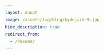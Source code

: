 ```yaml
---
layout: about  
image: /assets/img/blog/hydejack-9.jpg  
hide_description: true  
redirect_from:  
  - /resume/  
---
```


<!DOCTYPE html>
<html lang="ko">
<head>
    <meta charset="UTF-8">
    <meta name="viewport" content="width=device-width, initial-scale=1.0">
    <title>GitHub Profile Page</title>
    <style>
        /* Reset and Base Styles */  
        * {  
            margin: 0;  
            padding: 0;  
            box-sizing: border-box;  
        }  

        /* CSS Variables from Design System */  
        :root {  
            /* Colors */  
            --color-neutral-0: #ffffff;  
            --color-neutral-1: #f6f8fa;  
            --color-neutral-2: #f1f3f4;  
            --color-neutral-3: #d0d7de;  
            --color-neutral-4: #afb8c1;  
            --color-neutral-5: #8c959f;  
            --color-neutral-6: #6e7781;  
            --color-neutral-7: #656d76;  
            --color-neutral-8: #24292f;  

            --color-accent-primary: #0969da;  
            --color-accent-secondary: #0550ae;  
            --color-success-primary: #1a7f37;  
            --color-success-secondary: #238636;  
            --color-attention-primary: #bf8700;  
            --color-orange-primary: #fd7e14;  

            --color-text-primary: #24292f;  
            --color-text-secondary: #656d76;  
            --color-text-muted: #6e7781;  
            --color-text-link: #0969da;  
            --color-text-link-hover: #0550ae;  

            --color-bg-default: #ffffff;  
            --color-bg-muted: #f6f8fa;  
            --color-bg-subtle: #f1f3f4;  

            --color-border-default: #d0d7de;  
            --color-border-muted: #f1f3f4;  
            --color-border-emphasis: #afb8c1;  

            /* Typography */  
            --font-family-system: -apple-system, BlinkMacSystemFont, "Segoe UI", Helvetica, Arial, sans-serif, "Apple Color Emoji", "Segoe UI Emoji", "Segoe UI Symbol";  

            /* Spacing */  
            --space-1: 4px;  
            --space-2: 8px;  
            --space-3: 12px;  
            --space-4: 16px;  
            --space-5: 20px;  
            --space-6: 24px;  
            --space-8: 32px;  
            --space-10: 40px;  
            --space-12: 48px;  
            --space-16: 64px;  

            /* Borders */  
            --border-radius-small: 3px;  
            --border-radius-medium: 6px;  
            --border-radius-large: 12px;  
            --border-radius-full: 50%;  

            /* Shadows */  
            --shadow-small: 0 1px 3px rgba(0,0,0,0.12);  
            --shadow-medium: 0 1px 3px rgba(0,0,0,0.1);  
            --shadow-focus: 0 0 0 3px rgba(9,105,218,0.3);  

            /* GitHub Contribution Colors */  
            --contrib-bg: #ebedf0;  
            --contrib-level-0: #ebedf0;  
            --contrib-level-1: #9be9a8;  
            --contrib-level-2: #40c463;  
            --contrib-level-3: #30a14e;  
            --contrib-level-4: #216e39;  
        }  

        body {  
            font-family: var(--font-family-system);  
            background-color: var(--color-bg-default);  
            color: var(--color-text-primary);  
            line-height: 1.5;  
            font-size: 16px;  
        }  

        /* Layout */  
        .container {  
            max-width: 1280px;  
            margin: 0 auto;  
            padding: 0 var(--space-6);  
        }  

        .header {  
            background-color: var(--color-neutral-8);  
            color: var(--color-neutral-0);  
            padding: var(--space-4) 0;  
            margin-bottom: var(--space-6);  
        }  

        .header-content {  
            display: flex;  
            align-items: center;  
            justify-content: space-between;  
        }  

        .logo {  
            font-size: 20px;  
            font-weight: 600;  
        }  

        .main-content {  
            display: grid;  
            grid-template-columns: 25% 75%;  
            gap: var(--space-6);  
            margin-bottom: var(--space-16);  
        }  

        /* Sidebar */  
        .sidebar {  
            padding-right: var(--space-6);  
        }  

        .profile-section {  
            margin-bottom: var(--space-8);  
        }  

        .avatar {  
            width: 296px;  
            height: 296px;  
            border-radius: var(--border-radius-full);  
            border: 1px solid var(--color-border-default);  
            background-color: var(--color-bg-muted);  
            display: flex;  
            align-items: center;  
            justify-content: center;  
            font-size: 50px;  
            color: var(--color-text-muted);  
            margin-bottom: var(--space-4);  
            overflow: hidden;  
        }  

        .avatar img {  
            width: 100%;  
            height: 100%;  
            object-fit: cover;  
            object-position: center 20%;  
            border-radius: var(--border-radius-full);  
        }  

        .profile-name {  
            font-size: 28px;  
            font-weight: 600;  
            color: var(--color-text-primary);  
            margin-bottom: var(--space-2);  
        }  

        .profile-stats {  
            margin: var(--space-4) 0;  
        }  

        .stat-item {  
            display: flex;  
            align-items: center;  
            margin-bottom: var(--space-1);  
            font-size: 16px;  
            color: var(--color-text-secondary);  
        }  

        .stat-value {  
            font-size: 16px;  
            color: var(--color-text-primary);  
            margin-bottom: var(--space-3);  
            margin-left: var(--space-6);  
            font-weight: 400;  
        }  

        .profile-link {  
            color: var(--color-text-link);  
            text-decoration: none;  
            transition: color 150ms ease-in-out;  
        }  

        .profile-link:hover {  
            color: var(--color-text-link-hover);  
            text-decoration: underline;  
        }  

        .stat-icon {  
            margin-right: var(--space-2);  
            width: 16px;  
            height: 16px;  
        }  

        /* GitHub Contribution Chart Styles */  
        .contribution-section {  
            margin-top: var(--space-6);  
            padding: var(--space-4);  
            background: var(--color-bg-muted);  
            border: 1px solid var(--color-border-default);  
            border-radius: var(--border-radius-medium);  
        }  

        .contribution-title {  
            font-size: 14px;  
            font-weight: 600;  
            color: var(--color-text-primary);  
            margin-bottom: var(--space-3);  
            display: flex;  
            align-items: center;  
            gap: var(--space-2);  
        }  

        .contribution-calendar {  
            border-spacing: 2px;  
            font-size: 10px;  
            border-collapse: separate;  
        }  

        .contribution-calendar td {  
            padding: 0;  
        }  

        .contrib-day {  
            width: 10px;  
            height: 10px;  
            border-radius: 2px;  
            background-color: var(--contrib-bg);  
        }  

        .contrib-day[data-level="0"] { background-color: var(--contrib-level-0); }  
        .contrib-day[data-level="1"] { background-color: var(--contrib-level-1); }  
        .contrib-day[data-level="2"] { background-color: var(--contrib-level-2); }  
        .contrib-day[data-level="3"] { background-color: var(--contrib-level-3); }  
        .contrib-day[data-level="4"] { background-color: var(--contrib-level-4); }  

        .contrib-month-label {  
            font-size: 10px;  
            color: var(--color-text-muted);  
            text-align: center;  
            padding: 0 var(--space-1);  
        }  

        .contrib-day-label {  
            font-size: 9px;  
            color: var(--color-text-muted);  
            text-align: right;  
            padding-right: var(--space-1);  
            line-height: 10px;  
        }  

        .contrib-legend {  
            display: flex;  
            align-items: center;  
            justify-content: flex-end;  
            margin-top: var(--space-2);  
            font-size: 11px;  
            color: var(--color-text-muted);  
            gap: var(--space-1);  
        }  

        .contrib-legend-item {  
            width: 10px;  
            height: 10px;  
            border-radius: 2px;  
        }  

        /* Main Content Area */  
        .content-area {  
            padding-left: var(--space-6);  
        }  

        .navigation {  
            border-bottom: 1px solid var(--color-border-default);  
            margin-bottom: var(--space-6);  
        }  

        .nav-tabs {  
            display: flex;  
            list-style: none;  
        }  

        .nav-tab {  
            margin-right: var(--space-8);  
        }  

        .nav-tab a {  
            display: block;  
            padding: var(--space-4) 0;  
            color: var(--color-text-secondary);  
            text-decoration: none;  
            font-size: 16px;  
            font-weight: 400;  
            border-bottom: 2px solid transparent;  
            transition: all 150ms ease-in-out;  
        }  

        .nav-tab a:hover {  
            color: var(--color-text-primary);  
        }  

        .nav-tab.active a {  
            color: var(--color-text-primary);  
            border-bottom-color: var(--color-orange-primary);  
            font-weight: 600;  
        }  

        .content-section {  
            margin-bottom: var(--space-8);  
        }  

        /* Grid Resume Layout */  
        .resume-grid {  
            display: grid;  
            grid-template-columns: repeat(2, 1fr);  
            gap: var(--space-4);  
            margin-top: var(--space-4);  
        }  

        .resume-card {  
            background-color: var(--color-bg-default);  
            border: 1px solid var(--color-border-default);  
            border-radius: var(--border-radius-medium);  
            padding: var(--space-4);  
            box-shadow: var(--shadow-small);  
        }  

        .skills-card {  
            grid-column: 1 / -1;  
        }  

        .card-title {  
            font-size: 18px;  
            font-weight: 600;  
            color: var(--color-text-primary);  
            margin-bottom: var(--space-4);  
            border-bottom: 1px solid var(--color-border-muted);  
            padding-bottom: var(--space-2);  
        }  

        .card-content {  
            font-size: 16px;  
        }  

        .item {  
            margin-bottom: var(--space-3);  
        }  

        .item:last-child {  
            margin-bottom: 0;  
        }  

        .item-title {  
            font-weight: 600;  
            color: var(--color-text-primary);  
            margin-bottom: var(--space-1);  
        }  

        .item-desc {  
            color: var(--color-text-secondary);  
            font-size: 15px;  
            margin-bottom: var(--space-1);  
        }  

        .item-skills {  
            color: var(--color-text-muted);  
            font-size: 14px;  
        }  

        .cert-group {  
            margin-bottom: var(--space-4);  
        }  

        .cert-group:last-child {  
            margin-bottom: 0;  
        }  

        .cert-category {  
            font-weight: 600;  
            color: var(--color-text-primary);  
            margin-bottom: var(--space-2);  
        }  

        .cert-items {  
            display: flex;  
            flex-direction: column;  
            gap: var(--space-1);  
        }  

        .cert-items li {  
            color: var(--color-text-secondary);  
            font-size: 15px;  
        }  
        
        .skills-table {  
            width: 100%;  
            border-collapse: collapse;  
            font-size: 15px;  
        }  

        .skills-table th,  
        .skills-table td {  
            padding: var(--space-2) var(--space-3);  
            text-align: left;  
            border-bottom: 1px solid var(--color-border-muted);  
        }  

        .skills-table th {  
            background-color: var(--color-bg-muted);  
            font-weight: 600;  
            color: var(--color-text-primary);  
        }  

        .skills-table td {  
            color: var(--color-text-secondary);  
        }  

        .skill-primary {  
            color: var(--color-accent-primary);  
            font-weight: 600;  
        }  

        /* Project Section Styles */  
        .project-list {  
            display: flex;  
            flex-direction: column;  
            gap: var(--space-4);  
        }  

        .project-card {  
            display: grid;  
            grid-template-columns: 150px 1fr;  
            gap: var(--space-4);  
            border: 1px solid var(--color-border-default);  
            padding: var(--space-4);  
            border-radius: var(--border-radius-medium);  
            box-shadow: var(--shadow-small);  
            align-items: flex-start;  
        }  

        .project-image img {  
            width: 100%;  
            height: auto;  
            border-radius: var(--border-radius-medium);  
            border: 1px solid var(--color-border-muted);  
        }  

        .project-details h3 {  
            font-size: 18px;  
            font-weight: 600;  
            margin-bottom: var(--space-2);  
        }  

        .project-details p {  
            font-size: 15px;  
            color: var(--color-text-secondary);  
            margin-bottom: var(--space-1);  
        }  
        
        .project-links {  
            margin-top: var(--space-3);  
            display: flex;  
            gap: var(--space-4);  
        }  

        .project-link {  
            font-size: 14px;  
            font-weight: 500;  
            color: var(--color-text-link);  
            text-decoration: none;  
            transition: color 150ms ease-in-out;  
        }  
        
        .project-link:hover {  
            color: var(--color-text-link-hover);  
            text-decoration: underline;  
        }  

        /* Cover Letter Section */  
        .cover-letter-card {  
             background-color: var(--color-bg-default);  
            border: 1px solid var(--color-border-default);  
            border-radius: var(--border-radius-medium);  
            padding: var(--space-8);  
            box-shadow: var(--shadow-small);  
        }  
        .cover-letter-card h3 {  
            font-size: 22px;  
            font-weight: 600;  
            margin-bottom: var(--space-2);  
        }  
        .cover-letter-card h4 {  
            font-size: 18px;  
            font-weight: 600;  
            margin-top: var(--space-6);  
            margin-bottom: var(--space-3);  
            padding-bottom: var(--space-2);  
            border-bottom: 1px solid var(--color-border-muted);  
        }  
        .cover-letter-card p {  
            font-size: 16px;  
            line-height: 1.7;  
            color: var(--color-text-secondary);  
            margin-bottom: var(--space-4);  
        }  

        /* Responsive Design */  
        @media (max-width: 996px) {  
            .main-content {  
                grid-template-columns: 1fr;  
                gap: var(--space-4);  
            }  

            .sidebar {  
                padding-right: 0;  
            }  

            .content-area {  
                padding-left: 0;  
            }  

            .avatar {  
                width: 80px;  
                height: 80px;  
                font-size: 26px;  
                margin-bottom: var(--space-2);  
            }  

            .avatar img {  
                width: 100%;  
                height: 100%;  
                object-fit: cover;  
                object-position: center 20%;  
            }  

            .profile-section {  
                display: flex;  
                align-items: center;  
                gap: var(--space-4);  
                margin-bottom: var(--space-6);  
            }  

            .profile-info {  
                flex: 1;  
            }  

            .nav-tabs {  
                overflow-x: auto;  
            }  

            .resume-grid {  
                grid-template-columns: 1fr;  
            }  
            
            .skills-card {  
                grid-column: 1;  
            }  

            .contribution-section {  
                overflow-x: auto;  
            }  
        }  

        @media (max-width: 480px) {  
            .container {  
                padding: 0 var(--space-3);  
            }  

            .profile-section {  
                flex-direction: column;  
                text-align: center;  
            }  

            .nav-tab {  
                margin-right: var(--space-4);  
            }  

            .project-card {  
                grid-template-columns: 1fr;  
            }  
        }  
    </style>
</head>
<body>
    <!-- Header -->
    <header class="header">
        <div class="container">
            <div class="header-content">
                <div class="logo">InHub</div>
            </div>
        </div>
    </header>

    <!-- Main Container -->
    <div class="container">
        <div class="main-content">
            <!-- Sidebar -->
            <aside class="sidebar">
                <div class="profile-section">
                    <div class="avatar"><img src="/assets/img/blog/서인영 사진.jpg" alt="프로필 사진" onerror="this.onerror=null;this.src='https://placehold.co/296x296/EFEFEF/333333?text=Image+Not+Found';"/></div>
                    <div class="profile-info">
                        <h1 class="profile-name">서인영</h1>
                        <hr>
                        <div class="profile-stats">
                            <div class="stat-item">
                                <span class="stat-icon">🎂</span>
                                <span><strong>생년월일</strong></span>
                            </div>
                            <div class="stat-value">1999.12.29</div>
                            
                            <div class="stat-item">
                                <span class="stat-icon">✉️</span>
                                <span><strong>이메일</strong></span>
                            </div>
                            <div class="stat-value"><a href="mailto:dlsdud9098@naver.com" class="profile-link">dlsdud9098@naver.com</a></div>
                            
                            <div class="stat-item">
                                <span class="stat-icon">🐱</span>
                                <span><strong>깃허브</strong></span>
                            </div>
                            <div class="stat-value"><a href="https://github.com/dlsdud9098" target="_blank" class="profile-link">github.com/dlsdud9098</a></div>
                            
                            <div class="stat-item">
                                <span class="stat-icon">💾</span>
                                <span><strong>블로그</strong></span>
                            </div>
                            <div class="stat-value"><a href="https://velog.io/@dlsdud9098" target="_blank" class="profile-link">dlsdud9098/velog.io</a></div>
                        </div>

                        <!-- GitHub Contribution Chart -->
                        <div class="contribution-section" align="center">
                            <div class="contribution-title">
                                <span>🌿</span>
                                최근 3개월 잔디 현황  
                            </div>
                            <table class="contribution-calendar">
                                <thead>
                                    <tr>
                                        <td></td>
                                        <td class="contrib-month-label" colspan="4">May</td>
                                        <td class="contrib-month-label" colspan="5">Jun</td>
                                        <td class="contrib-month-label" colspan="4">Jul</td>
                                    </tr>
                                </thead>
                                <tbody>
                                    <!-- Sunday -->
                                    <tr>
                                        <td class="contrib-day-label">Sun</td>
                                        <td><div class="contrib-day" data-level="1"></div></td>
                                        <td><div class="contrib-day" data-level="1"></div></td>
                                        <td><div class="contrib-day" data-level="1"></div></td>
                                        <td><div class="contrib-day" data-level="1"></div></td>
                                        <td><div class="contrib-day" data-level="1"></div></td>
                                        <td><div class="contrib-day" data-level="0"></div></td>
                                        <td><div class="contrib-day" data-level="0"></div></td>
                                        <td><div class="contrib-day" data-level="1"></div></td>
                                        <td><div class="contrib-day" data-level="1"></div></td>
                                        <td><div class="contrib-day" data-level="1"></div></td>
                                        <td><div class="contrib-day" data-level="0"></div></td>
                                        <td><div class="contrib-day" data-level="1"></div></td>
                                        <td><div class="contrib-day" data-level="1"></div></td>
                                    </tr>
                                    <!-- Monday -->
                                    <tr>
                                        <td class="contrib-day-label">Mon</td>
                                        <td><div class="contrib-day" data-level="1"></div></td>
                                        <td><div class="contrib-day" data-level="2"></div></td>
                                        <td><div class="contrib-day" data-level="1"></div></td>
                                        <td><div class="contrib-day" data-level="1"></div></td>
                                        <td><div class="contrib-day" data-level="1"></div></td>
                                        <td><div class="contrib-day" data-level="0"></div></td>
                                        <td><div class="contrib-day" data-level="1"></div></td>
                                        <td><div class="contrib-day" data-level="1"></div></td>
                                        <td><div class="contrib-day" data-level="1"></div></td>
                                        <td><div class="contrib-day" data-level="1"></div></td>
                                        <td><div class="contrib-day" data-level="1"></div></td>
                                        <td><div class="contrib-day" data-level="1"></div></td>
                                        <td><div class="contrib-day" data-level="1"></div></td>
                                    </tr>
                                    <!-- Tuesday -->
                                    <tr>
                                        <td class="contrib-day-label">Tue</td>
                                        <td><div class="contrib-day" data-level="0"></div></td>
                                        <td><div class="contrib-day" data-level="1"></div></td>
                                        <td><div class="contrib-day" data-level="1"></div></td>
                                        <td><div class="contrib-day" data-level="1"></div></td>
                                        <td><div class="contrib-day" data-level="1"></div></td>
                                        <td><div class="contrib-day" data-level="0"></div></td>
                                        <td><div class="contrib-day" data-level="1"></div></td>
                                        <td><div class="contrib-day" data-level="2"></div></td>
                                        <td><div class="contrib-day" data-level="1"></div></td>
                                        <td><div class="contrib-day" data-level="2"></div></td>
                                        <td><div class="contrib-day" data-level="1"></div></td>
                                        <td><div class="contrib-day" data-level="2"></div></td>
                                        <td><div class="contrib-day" data-level="1"></div></td>
                                    </tr>
                                    <!-- Wednesday -->
                                    <tr>
                                        <td class="contrib-day-label">Wed</td>
                                        <td><div class="contrib-day" data-level="2"></div></td>
                                        <td><div class="contrib-day" data-level="1"></div></td>
                                        <td><div class="contrib-day" data-level="1"></div></td>
                                        <td><div class="contrib-day" data-level="0"></div></td>
                                        <td><div class="contrib-day" data-level="1"></div></td>
                                        <td><div class="contrib-day" data-level="0"></div></td>
                                        <td><div class="contrib-day" data-level="2"></div></td>
                                        <td><div class="contrib-day" data-level="2"></div></td>
                                        <td><div class="contrib-day" data-level="1"></div></td>
                                        <td><div class="contrib-day" data-level="2"></div></td>
                                        <td><div class="contrib-day" data-level="1"></div></td>
                                        <td><div class="contrib-day" data-level="1"></div></td>
                                    </tr>
                                    <!-- Thursday -->
                                    <tr>
                                        <td class="contrib-day-label">Thu</td>
                                        <td><div class="contrib-day" data-level="1"></div></td>
                                        <td><div class="contrib-day" data-level="1"></div></td>
                                        <td><div class="contrib-day" data-level="1"></div></td>
                                        <td><div class="contrib-day" data-level="0"></div></td>
                                        <td><div class="contrib-day" data-level="1"></div></td>
                                        <td><div class="contrib-day" data-level="1"></div></td>
                                        <td><div class="contrib-day" data-level="1"></div></td>
                                        <td><div class="contrib-day" data-level="1"></div></td>
                                        <td><div class="contrib-day" data-level="1"></div></td>
                                        <td><div class="contrib-day" data-level="1"></div></td>
                                        <td><div class="contrib-day" data-level="1"></div></td>
                                        <td><div class="contrib-day" data-level="2"></div></td>
                                    </tr>
                                    <!-- Friday -->
                                    <tr>
                                        <td class="contrib-day-label">Fri</td>
                                        <td><div class="contrib-day" data-level="1"></div></td>
                                        <td><div class="contrib-day" data-level="1"></div></td>
                                        <td><div class="contrib-day" data-level="2"></div></td>
                                        <td><div class="contrib-day" data-level="0"></div></td>
                                        <td><div class="contrib-day" data-level="0"></div></td>
                                        <td><div class="contrib-day" data-level="1"></div></td>
                                        <td><div class="contrib-day" data-level="1"></div></td>
                                        <td><div class="contrib-day" data-level="1"></div></td>
                                        <td><div class="contrib-day" data-level="0"></div></td>
                                        <td><div class="contrib-day" data-level="2"></div></td>
                                        <td><div class="contrib-day" data-level="1"></div></td>
                                        <td><div class="contrib-day" data-level="1"></div></td>
                                    </tr>
                                    <!-- Saturday -->
                                    <tr>
                                        <td class="contrib-day-label">Sat</td>
                                        <td><div class="contrib-day" data-level="1"></div></td>
                                        <td><div class="contrib-day" data-level="1"></div></td>
                                        <td><div class="contrib-day" data-level="0"></div></td>
                                        <td><div class="contrib-day" data-level="0"></div></td>
                                        <td><div class="contrib-day" data-level="0"></div></td>
                                        <td><div class="contrib-day" data-level="1"></div></td>
                                        <td><div class="contrib-day" data-level="0"></div></td>
                                        <td><div class="contrib-day" data-level="1"></div></td>
                                        <td><div class="contrib-day" data-level="1"></div></td>
                                        <td><div class="contrib-day" data-level="1"></div></td>
                                        <td><div class="contrib-day" data-level="1"></div></td>
                                        <td><div class="contrib-day" data-level="1"></div></td>
                                    </tr>
                                </tbody>
                            </table>
                            
                        </div>
                    </div>
                </div>
            </aside>

            <!-- Main Content Area -->
            <main class="content-area">
                <!-- Navigation -->
                <nav class="navigation">
                    <ul class="nav-tabs">
                        <li class="nav-tab active"><a href="#overview">개요</a></li>
                        <li class="nav-tab"><a href="#repositories">프로젝트</a></li>
                        <li class="nav-tab"><a href="#projects">자기소개서</a></li>
                    </ul>
                </nav>

                <!-- Resume Overview -->
                <section class="content-section">
                    <div class="resume-grid">
                        <!-- Education -->
                        <div class="resume-card">
                            <h2 class="card-title">🏫 학력</h2>
                            <div class="card-content">
                                <div class="item">
                                    <div class="item-title">건국대학교(충주) 졸업</div>
                                    <li>소프트웨어학과 (2018.03 ~ 2025.02)</li>
                                </div>
                                <div class="item">
                                    <div class="item-title">덕수고등학교 졸업</div>
                                    <li>컴퓨터과 (2015.03 ~ 2018.02)</li>
                                </div>
                            </div>
                            <br>
                            <h2 class="card-title">🎒 활동</h2>
                            <div class="card-content">
                                <div class="item">
                                    <div class="item-title">데이터 AI 개발자</div>
                                    <li>서울청년취업사관학교 (2025.05 ~ 진행중)</li>
                                    <li>Python, MySQL, Git</li>
                                </div>
                                <div class="item">
                                    <div class="item-title">세미콜론</div>
                                    <li>고등학교 교내 동아리</li>
                                    <li>Android, Java</li>
                                </div>
                            </div>
                        </div>

                        <!-- Certificates -->
                        <div class="resume-card">
                            <h2 class="card-title">🧾 자격증</h2>
                            <div class="card-content">
                                <div class="cert-group">
                                    <div class="cert-category">Docs:</div>
                                    <div>
                                        <li>Office Excel® 2010 (2018)</li>
                                        <li>Office PowerPoint® 2010 (2018)</li>
                                        <li>ITQ 아래한글 A등급 (2015)</li>
                                        <li>ITQ 한글파워포인트 B등급 (2015)</li>
                                        <li>IT PLUS LEVEL 4 (2017)</li>
                                    </div>
                                </div>
                                <div class="cert-group">
                                    <div class="cert-category">Develop:</div>
                                    <div>
                                        <li>정보처리기사 (필기) (2025)</li>
                                        <li>ADsP (2024)</li>
                                        <li>정보처리기능사 (2017)</li>
                                        <li>GTQ 2급 (2015)</li>
                                    </div>
                                </div>
                                <div class="cert-group">
                                    <div class="cert-category">etc:</div>
                                    <div>
                                        <li>2종 보통 (2020)</li>
                                    </div>
                                </div>
                            </div>
                        </div>

                        <!-- Skills -->
                        <div class="resume-card skills-card">
                            <h2 class="card-title">⛏️ 스킬</h2>
                            <div class="card-content">
                                <table class="skills-table">
                                    <thead>
                                        <tr>
                                            <th>분류</th>
                                            <th>주요 스킬</th>
                                            <th>사용 경험</th>
                                        </tr>
                                    </thead>
                                    <tbody>
                                        <tr>
                                            <td>🔤 Language</td>
                                            <td class="skill-primary">Python</td>
                                            <td>C/C++, JavaScript, Java, R, Swift</td>
                                        </tr>
                                        <tr>
                                            <td>⚙️ Backend</td>
                                            <td>-</td>
                                            <td>Flask, Django</td>
                                        </tr>
                                        <tr>
                                            <td>🎨 Frontend</td>
                                            <td>-</td>
                                            <td>React, Html5, CSS, Flutter, Astro</td>
                                        </tr>
                                        <tr>
                                            <td>🗄️ Database</td>
                                            <td class="skill-primary">MySQL</td>
                                            <td>MongoDB</td>
                                        </tr>
                                        <tr>
                                            <td>🔧 DevOps</td>
                                            <td class="skill-primary">Git, GitHub, Ubuntu</td>
                                            <td>Orange, Docker</td>
                                        </tr>
                                    </tbody>
                                </table>
                            </div>
                        </div>
                    </div>
                </section>

                <!-- Projects Section -->
                <section class="content-section">
                    <h2 class="card-title" style="font-size: 20px; margin-bottom: var(--space-4);">🚀 프로젝트</h2>
                    <div class="project-list">
                        <!-- Project 1 -->
                        <div class="project-card">
                            <div class="project-image">
                                <img src="https://placehold.co/150x150/E2E8F0/4A5568?text=Project+1" alt="웹툰, 소설 추천 사이트">
                            </div>
                            <div class="project-details">
                                <h3>웹툰, 소설 추천 사이트</h3>
                                <p><strong>개요:</strong> 사용자 취향을 분석하여 웹툰과 소설을 추천하는 플랫폼입니다.</p>
                                <p><strong>개발 인원:</strong> 4명</p>
                                <p><strong>개발 일자:</strong> 2024.03 - 2024.05</p>
                                <div class="project-links">
                                    <a href="#" class="project-link">자세히 보기</a>
                                    <a href="#" class="project-link">깃허브 보기</a>
                                </div>
                            </div>
                        </div>
                        <!-- Project 2 -->
                        <div class="project-card">
                            <div class="project-image">
                                <img src="https://placehold.co/150x150/CBD5E0/4A5568?text=Project+2" alt="가상 염색 시뮬레이터">
                            </div>
                            <div class="project-details">
                                <h3>가상 염색 시뮬레이터</h3>
                                <p><strong>개요:</strong> AI를 활용하여 사용자 사진에 다양한 헤어 컬러를 적용해보는 시뮬레이터입니다.</p>
                                <p><strong>개발 인원:</strong> 1명 (개인 프로젝트)</p>
                                <p><strong>개발 일자:</strong> 2024.01 - 2024.02</p>
                                <div class="project-links">
                                    <a href="#" class="project-link">자세히 보기</a>
                                    <a href="#" class="project-link">깃허브 보기</a>
                                </div>
                            </div>
                        </div>
                         <!-- Project 3 -->
                        <div class="project-card">
                            <div class="project-image">
                                <img src="https://placehold.co/150x150/BEE3F8/2D3748?text=Project+3" alt="영상 질감 바꾸기">
                            </div>
                            <div class="project-details">
                                <h3>영상 질감 바꾸기</h3>
                                <p><strong>개요:</strong> 영상에 유화, 수채화 등 예술적인 질감을 적용하는 프로그램입니다.</p>
                                <p><strong>개발 인원:</strong> 1명 (개인 프로젝트)</p>
                                <p><strong>개발 일자:</strong> 2023.11 - 2023.12</p>
                                <div class="project-links">
                                    <a href="#" class="project-link">자세히 보기</a>
                                    <a href="#" class="project-link">깃허브 보기</a>
                                </div>
                            </div>
                        </div>
                    </div>
                </section>
                
                <!-- Cover Letter Section -->
                <section class="content-section">
                    <h2 class="card-title" style="font-size: 20px; margin-bottom: var(--space-4);">📝 자기소개서</h2>
                    <div class="cover-letter-card">                        
                        <h3>기술로 더 안전한 세상을 만드는 TISC의 비전에 동참하고 싶습니다.</h3>
                        <hr>
                        <p>대학교 3학년, ChatGPT를 통해 AI가 인간의 삶을 혁신할 무한한 잠재력을 목격하며 AI/ML 엔지니어의 꿈을 키웠습니다. 기술 자체에 대한 호기심을 넘어, AI 기술로 실제 세상의 문제를 해결하고 가치를 창출하는 개발자가 되겠다는 명확한 목표를 세웠습니다. 이러한 저의 비전은 3D LiDAR와 카메라의 센서 퓨전 기술을 통해 스마트시티와 산업 현장의 안전을 책임지는 (주)티아이에스씨(TISC)의 방향성과 정확히 일치합니다.</p>
                        <p>특히 악천후 속에서도 객체 인식의 신뢰성을 획기적으로 높인 'LiCas' 솔루션과, 교통 데이터를 분석하여 보행자의 안전을 지키는 'MaRu' 솔루션에 깊은 감명을 받았습니다. 이는 제가 이미지, 음성, 텍스트 등 다양한 데이터를 다루는 멀티모달 AI 프로젝트들을 진행하며 추구해온 '다양한 정보의 융합을 통한 문제 해결'이라는 가치와 맞닿아 있습니다. TISC의 독보적인 엣지 AI 기술력에 저의 성장 잠재력을 더하여, 기술로 더 안전하고 효율적인 사회를 만드는 여정에 함께하고 싶어 지원하게 되었습니다.</p>
                        <br>
                        <h3>문제의 본질을 파고드는 집요함과 시스템 최적화 경험</h3>
                        <hr>
                        <p>저는 주어진 과제를 해결하는 것을 넘어, 문제의 본질을 파고들어 더 나은 결과를 만드는 과정을 즐깁니다. 두 가지 핵심 프로젝트 경험을 통해 저의 문제 해결 능력과 시스템 최적화 역량을 증명하고 싶습니다.</p>
                        <p><strong>첫째, 포기하지 않는 집요함으로 영상의 완성도를 높인 경험이 있습니다.</strong><br>Stable Diffusion을 활용해 동영상을 변환하는 프로젝트에서, 인물의 표정이 어색하게 변하는 문제에 직면했습니다. 프로젝트 기한과 이미 확보된 결과물을 고려하면 타협할 수도 있었지만, 더 높은 완성도를 위해 문제 해결에 매달렸습니다. 먼저 'EbSynth'라는 도구를 적용해 보았으나, 눈을 감았다 뜨는 장면에서 여전히 한계가 있었습니다. 이에 안주하지 않고, 영상의 모든 프레임을 분석해 '눈 크기'를 기준으로 눈을 뜨고 있는 프레임을 자동 선별하고, 이를 눈 감은 구간에 '추가 키프레임'으로 삽입하는 로직을 직접 구현했습니다. 그 결과, 인물의 눈 깜빡임과 표정 변화가 훨씬 자연스러워진 결과물을 얻을 수 있었습니다. 이 경험을 통해 문제의 본질을 파고들어 해결책을 찾아낼 때 비로소 기술적 성장을 이룰 수 있다는 것을 배웠습니다.</p>
                        <p><strong>둘째, 점진적 개선을 통해 데이터 수집 성능을 2배 향상시킨 경험이 있습니다.</strong><br>대규모 데이터 수집 프로젝트 초기, Selenium 기반의 동적 크롤러는 5시간 이상의 실행 시간이 소요되었습니다. 저는 이 비효율을 개선하기 위해 첫 단계로 Playwright를 도입하여 실행 시간을 2~3시간으로 단축했습니다. 여기서 멈추지 않고, 브라우저의 cURL 요청을 분석하여 UI 렌더링 과정을 생략하고 API를 직접 호출하는 방식으로 변경했습니다. 이 접근법을 통해 최종 실행 시간을 1~2시간으로 단축하며 약 2배 이상의 성능 개선을 이뤄냈습니다. 이 과정은 제한된 자원 내에서 최고의 효율을 추구해야 하는 엣지 컴퓨팅 환경에 대한 저의 높은 이해도와 시스템 최적화 역량을 보여주는 경험이라고 생각합니다.</p>
                        <p>이 외에도 이미지 분류, AI 가수, 소설 장르 예측 등 다양한 미니 프로젝트를 통해 이미지, 음성, 텍스트 데이터를 다루는 멀티모달 AI에 대한 폭넓은 시야와 실무 경험을 갖추었습니다.</p>
                        <br>
                        <h3>이론적 갈증을 성장의 동력으로 삼는 개발자</h3>
                        <hr>
                        <p>저는 혼자서 프로젝트를 진행하며 아이디어를 빠르게 구현하는 능력을 길렀지만, 이 과정에서 '왜 이 코드를 사용해야 하는가'에 대한 이론적 깊이의 부족함을 절감했습니다. 단순히 기능을 구현하는 것을 넘어, 기술의 근본 원리를 이해하고 싶다는 갈증은 저를 청년취업사관학교 인공지능 부트캠프로 이끌었습니다.</p>
                        <p>부트캠프에서 컴퓨터 비전, 딥러닝의 이론적 토대를 견고히 다지고, 다양한 팀 프로젝트를 통해 동료와 협업하며 시너지를 창출하는 방법을 배우고 있습니다. 특히, 저의 부족함을 솔직하게 인정하고 이를 해결하기 위해 주도적으로 학습 환경에 뛰어든 경험은, 저의 가장 큰 강점인 '지속적인 학습을 수용하는 적응력'과 '성장 잠재력'을 보여준다고 생각합니다. TISC의 일원으로서 3D 포인트 클라우드 처리, 센서 퓨전과 같은 새로운 기술 분야에 직면했을 때, 두려움 없이 학습하고 빠르게 적응하여 팀에 기여할 수 있다고 자신합니다.</p>
                        <br>
                        <h3>TISC의 엣지 AI 솔루션에 기여하고 함께 성장하겠습니다.</h3>
                        <hr>
                        <p>TISC에 입사하게 된다면, 저의 시스템 최적화 경험과 문제 해결 능력을 바탕으로 회사의 기술 발전에 기여하고 싶습니다.</p>
                        <p>단기적으로는 TISC의 3D 포인트 클라우드 처리 파이프라인과 데이터셋을 빠르게 학습하고, 저의 모델 경량화 및 최적화 경험을 살려 '7EYE'와 'LiCas' 솔루션의 엣지 디바이스 연산 효율을 개선하는 데 기여하겠습니다.</p>
                        <p>장기적으로는 스마트시티 환경에서 수집된 시계열 데이터를 바탕으로 보행자의 동선과 행동을 예측하는 모델을 개발하여, 'MaRu' 솔루션이 단순한 사후 관제를 넘어 사고를 미연에 방지하는 '예측 AI 시스템'으로 발전하는 데 핵심적인 역할을 수행하고 싶습니다.</p>
                        <p>대표님의 메시지에서 "발전의 길은 절대 일직선이 아니다"라는 문구를 인상 깊게 보았습니다. 저 또한 수많은 기술적 난관과 실패를 성장의 발판으로 삼아왔습니다. TISC에서 끊임없이 도전하고 동료들과 함께 장애물을 극복하며, '3D 인지 기술을 통한 스마트 사회 구축'이라는 비전을 함께 실현해나가는 개발자가 되겠습니다.</p>
                    </div>
                </section>
            </main>
        </div>
    </div>

    <script>
        // Tab navigation functionality  
        function initializeNavigation() {  
            const tabs = document.querySelectorAll('.nav-tab a');  
            tabs.forEach(tab => {  
                tab.addEventListener('click', (e) => {  
                    e.preventDefault();  
                    
                    // Remove active class from all tabs  
                    document.querySelectorAll('.nav-tab').forEach(t => t.classList.remove('active'));  
                    
                    // Add active class to clicked tab  
                    tab.closest('.nav-tab').classList.add('active');  
                });  
            });  
        }  

        // Initialize functionality  
        document.addEventListener('DOMContentLoaded', () => {  
            initializeNavigation();  
        });  
    </script>
</body>
</html>